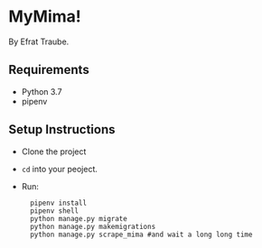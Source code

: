 # MyMima!

By Efrat Traube.


## Requirements
* Python 3.7
* pipenv

## Setup Instructions
* Clone the project
* `cd` into your peoject.
* Run:

        pipenv install
        pipenv shell
        python manage.py migrate
        python manage.py makemigrations
        python manage.py scrape_mima #and wait a long long time
